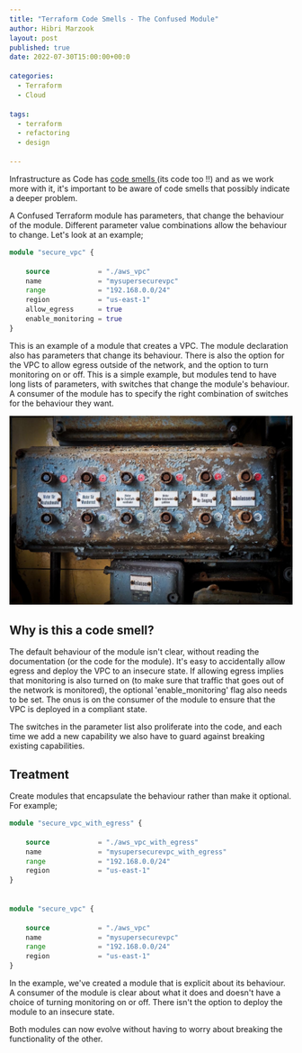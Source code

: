 ```yaml
---
title: "Terraform Code Smells - The Confused Module"
author: Hibri Marzook
layout: post
published: true
date: 2022-07-30T15:00:00+00:0

categories:
  - Terraform
  - Cloud

tags:
  - terraform
  - refactoring
  - design

---
```



Infrastructure as Code has [code smells ](https://en.wikipedia.org/wiki/Code_smell)(its code too !!) and as we work more with it, it's important to be aware of code smells that possibly indicate a deeper problem.

A Confused Terraform module has parameters, that change the behaviour of the module. Different parameter value combinations allow the behaviour to change.
Let's look at an example;

```terraform
module "secure_vpc" {

	source            = "./aws_vpc"
	name              = "mysupersecurevpc"
	range             = "192.168.0.0/24"
	region            = "us-east-1"
	allow_egress      = true
	enable_monitoring = true
}

```

This is an example of a module that creates a VPC. The module declaration also has parameters that change its behaviour.  There is also the option for the VPC to allow egress outside of the network, and the option to turn monitoring on or off.
This is a simple example, but modules tend to have long lists of parameters, with switches that change the module's behaviour. A consumer of the module has to specify the right combination of switches for the behaviour they want.

![switches.png](/public/images/2022-07-30-terraform-smells-confused-module-switches.png)

## Why is this a code smell?

The default behaviour of the module isn't clear, without reading the documentation (or the code for the module). It's easy to accidentally allow egress and deploy the VPC to an insecure state. If allowing egress implies that monitoring is also turned on (to make sure that traffic that goes out of the network is monitored), the optional 'enable_monitoring' flag also needs to be set. The onus is on the consumer of the module to ensure that the VPC is deployed in a compliant state.

The switches in the parameter list also proliferate into the code, and each time we add a new capability we also have to guard against breaking existing capabilities.

## Treatment

Create modules that encapsulate the behaviour rather than make it optional.
For example;

```terraform
module "secure_vpc_with_egress" {

	source            = "./aws_vpc_with_egress"
	name              = "mysupersecurevpc_with_egress"
	range             = "192.168.0.0/24"
	region            = "us-east-1"
}


module "secure_vpc" {

	source            = "./aws_vpc"
	name              = "mysupersecurevpc"
	range             = "192.168.0.0/24"
	region            = "us-east-1"
}
```

In the example, we've created a module that is explicit about its behaviour. A consumer of the module is clear about what it does and doesn't have a choice of turning monitoring on or off. There isn't the option to deploy the module to an insecure state. 

Both modules can now evolve without having to worry about breaking the functionality of the other.

